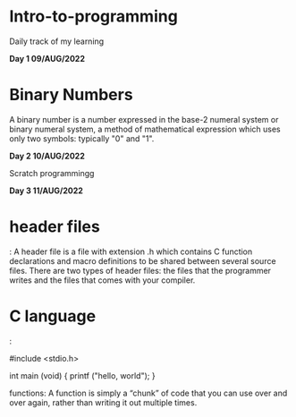 # Intro-to-programming
Daily track of my learning

<strong> Day 1 09/AUG/2022 </strong>


<h1> Binary Numbers </h1>
A binary number is a number expressed in the base-2 numeral system or binary numeral system, a method of mathematical expression which uses only two symbols: typically "0" and "1".

<strong> Day 2 10/AUG/2022 </strong>

Scratch programmingg

<strong> Day 3 11/AUG/2022 </strong>

<h1>header files</h1> : 
A header file is a file with extension .h which contains C function declarations and macro definitions to be shared between several source files. There are two types of header files: the files that the programmer writes and the files that comes with your compiler.

<h1>C language</h1> :

#include <stdio.h>

int main (void)
{
  printf ("hello, world");
}

functions: A function is simply a “chunk” of code that you can use over and over again, rather than writing it out multiple times.
